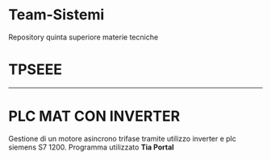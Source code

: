 # Team-Sistemi
Repository quinta superiore materie tecniche

# TPSEEE
--------------------------------------------------------------------------------------------------------------------
# PLC MAT CON INVERTER
Gestione di un motore asincrono trifase tramite utilizzo inverter e plc siemens S7 1200.
Programma utilizzato **Tia Portal**
